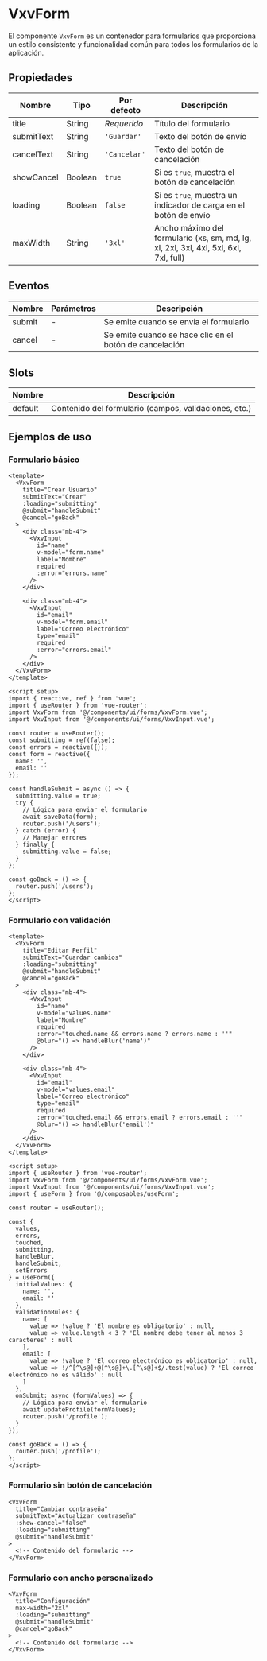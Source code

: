 # VxvForm

El componente `VxvForm` es un contenedor para formularios que proporciona un estilo consistente y funcionalidad común para todos los formularios de la aplicación.

## Propiedades

| Nombre | Tipo | Por defecto | Descripción |
|--------|------|-------------|-------------|
| title | String | *Requerido* | Título del formulario |
| submitText | String | `'Guardar'` | Texto del botón de envío |
| cancelText | String | `'Cancelar'` | Texto del botón de cancelación |
| showCancel | Boolean | `true` | Si es `true`, muestra el botón de cancelación |
| loading | Boolean | `false` | Si es `true`, muestra un indicador de carga en el botón de envío |
| maxWidth | String | `'3xl'` | Ancho máximo del formulario (xs, sm, md, lg, xl, 2xl, 3xl, 4xl, 5xl, 6xl, 7xl, full) |

## Eventos

| Nombre | Parámetros | Descripción |
|--------|------------|-------------|
| submit | - | Se emite cuando se envía el formulario |
| cancel | - | Se emite cuando se hace clic en el botón de cancelación |

## Slots

| Nombre | Descripción |
|--------|-------------|
| default | Contenido del formulario (campos, validaciones, etc.) |

## Ejemplos de uso

### Formulario básico

```vue
<template>
  <VxvForm
    title="Crear Usuario"
    submitText="Crear"
    :loading="submitting"
    @submit="handleSubmit"
    @cancel="goBack"
  >
    <div class="mb-4">
      <VxvInput
        id="name"
        v-model="form.name"
        label="Nombre"
        required
        :error="errors.name"
      />
    </div>

    <div class="mb-4">
      <VxvInput
        id="email"
        v-model="form.email"
        label="Correo electrónico"
        type="email"
        required
        :error="errors.email"
      />
    </div>
  </VxvForm>
</template>

<script setup>
import { reactive, ref } from 'vue';
import { useRouter } from 'vue-router';
import VxvForm from '@/components/ui/forms/VxvForm.vue';
import VxvInput from '@/components/ui/forms/VxvInput.vue';

const router = useRouter();
const submitting = ref(false);
const errors = reactive({});
const form = reactive({
  name: '',
  email: ''
});

const handleSubmit = async () => {
  submitting.value = true;
  try {
    // Lógica para enviar el formulario
    await saveData(form);
    router.push('/users');
  } catch (error) {
    // Manejar errores
  } finally {
    submitting.value = false;
  }
};

const goBack = () => {
  router.push('/users');
};
</script>
```

### Formulario con validación

```vue
<template>
  <VxvForm
    title="Editar Perfil"
    submitText="Guardar cambios"
    :loading="submitting"
    @submit="handleSubmit"
    @cancel="goBack"
  >
    <div class="mb-4">
      <VxvInput
        id="name"
        v-model="values.name"
        label="Nombre"
        required
        :error="touched.name && errors.name ? errors.name : ''"
        @blur="() => handleBlur('name')"
      />
    </div>

    <div class="mb-4">
      <VxvInput
        id="email"
        v-model="values.email"
        label="Correo electrónico"
        type="email"
        required
        :error="touched.email && errors.email ? errors.email : ''"
        @blur="() => handleBlur('email')"
      />
    </div>
  </VxvForm>
</template>

<script setup>
import { useRouter } from 'vue-router';
import VxvForm from '@/components/ui/forms/VxvForm.vue';
import VxvInput from '@/components/ui/forms/VxvInput.vue';
import { useForm } from '@/composables/useForm';

const router = useRouter();

const {
  values,
  errors,
  touched,
  submitting,
  handleBlur,
  handleSubmit,
  setErrors
} = useForm({
  initialValues: {
    name: '',
    email: ''
  },
  validationRules: {
    name: [
      value => !value ? 'El nombre es obligatorio' : null,
      value => value.length < 3 ? 'El nombre debe tener al menos 3 caracteres' : null
    ],
    email: [
      value => !value ? 'El correo electrónico es obligatorio' : null,
      value => !/^[^\s@]+@[^\s@]+\.[^\s@]+$/.test(value) ? 'El correo electrónico no es válido' : null
    ]
  },
  onSubmit: async (formValues) => {
    // Lógica para enviar el formulario
    await updateProfile(formValues);
    router.push('/profile');
  }
});

const goBack = () => {
  router.push('/profile');
};
</script>
```

### Formulario sin botón de cancelación

```vue
<VxvForm
  title="Cambiar contraseña"
  submitText="Actualizar contraseña"
  :show-cancel="false"
  :loading="submitting"
  @submit="handleSubmit"
>
  <!-- Contenido del formulario -->
</VxvForm>
```

### Formulario con ancho personalizado

```vue
<VxvForm
  title="Configuración"
  max-width="2xl"
  :loading="submitting"
  @submit="handleSubmit"
  @cancel="goBack"
>
  <!-- Contenido del formulario -->
</VxvForm>
```
